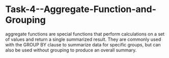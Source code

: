 # Task-4--Aggregate-Function-and-Grouping
aggregate functions are special functions that perform calculations on a set of values and return a single summarized result. They are commonly used with the GROUP BY clause to summarize data for specific groups, but can also be used without grouping to produce an overall summary.  
